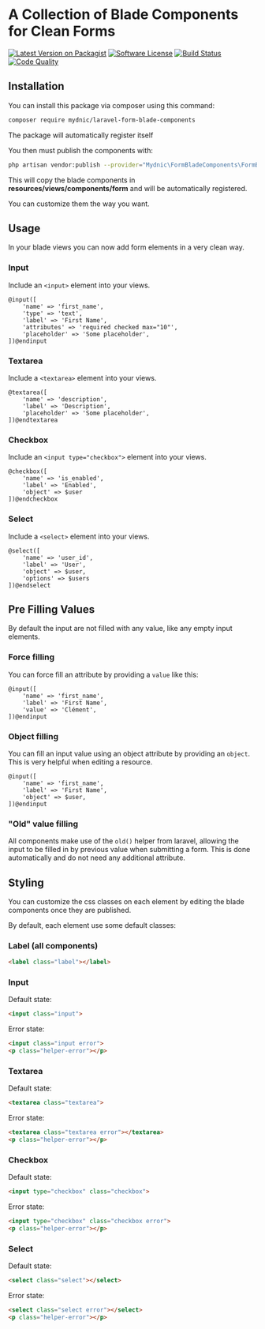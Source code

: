 # A Collection of Blade Components for Clean Forms

[![Latest Version on Packagist](https://img.shields.io/packagist/v/mydnic/laravel-form-blade-components.svg)](https://packagist.org/packages/mydnic/laravel-form-blade-components)
[![Software License](https://img.shields.io/badge/license-MIT-brightgreen.svg)](LICENSE)
[![Build Status](https://img.shields.io/travis/com/mydnic/laravel-form-blade-components.svg)](https://travis-ci.com/mydnic/laravel-form-blade-components)
[![Code Quality](https://img.shields.io/scrutinizer/g/mydnic/laravel-form-blade-components.svg)](https://scrutinizer-ci.com/g/mydnic/laravel-form-blade-components/)

## Installation

You can install this package via composer using this command:

```bash
composer require mydnic/laravel-form-blade-components
```

The package will automatically register itself

You then must publish the components with:

```bash
php artisan vendor:publish --provider="Mydnic\FormBladeComponents\FormBladeComponentsServiceProvider" --tag="blade-components"
```

This will copy the blade components in **resources/views/components/form** and will be automatically registered.

You can customize them the way you want.

## Usage

In your blade views you can now add form elements in a very clean way.

### Input

Include an `<input>` element into your views.

```blade
@input([
    'name' => 'first_name',
    'type' => 'text',
    'label' => 'First Name',
    'attributes' => 'required checked max="10"',
    'placeholder' => 'Some placeholder',
])@endinput
```

### Textarea

Include a `<textarea>` element into your views.

```blade
@textarea([
    'name' => 'description',
    'label' => 'Description',
    'placeholder' => 'Some placeholder',
])@endtextarea
```

### Checkbox

Include an `<input type="checkbox">` element into your views.

```blade
@checkbox([
    'name' => 'is_enabled',
    'label' => 'Enabled',
    'object' => $user
])@endcheckbox
```

### Select

Include a `<select>` element into your views.

```blade
@select([
    'name' => 'user_id',
    'label' => 'User',
    'object' => $user,
    'options' => $users
])@endselect
```

## Pre Filling Values

By default the input are not filled with any value, like any empty input elements.

### Force filling

You can force fill an attribute by providing a `value` like this:

```blade
@input([
    'name' => 'first_name',
    'label' => 'First Name',
    'value' => 'Clément',
])@endinput
```

### Object filling

You can fill an input value using an object attribute by providing an `object`. This is very helpful when editing a resource.

```blade
@input([
    'name' => 'first_name',
    'label' => 'First Name',
    'object' => $user,
])@endinput
```

### "Old" value filling

All components make use of the `old()` helper from laravel, allowing the input to be filled in by previous value when submitting a form. This is done automatically and do not need any additional attribute.

## Styling

You can customize the css classes on each element by editing the blade components once they are published.

By default, each element use some default classes:

### Label (all components)

```html
<label class="label"></label>
```

### Input

Default state:

```html
<input class="input">
```

Error state:

```html
<input class="input error">
<p class="helper-error"></p>
```

### Textarea

Default state:

```html
<textarea class="textarea">
```

Error state:

```html
<textarea class="textarea error"></textarea>
<p class="helper-error"></p>
```

### Checkbox

Default state:

```html
<input type="checkbox" class="checkbox">
```

Error state:

```html
<input type="checkbox" class="checkbox error">
<p class="helper-error"></p>
```

### Select

Default state:

```html
<select class="select"></select>
```

Error state:

```html
<select class="select error"></select>
<p class="helper-error"></p>
```
